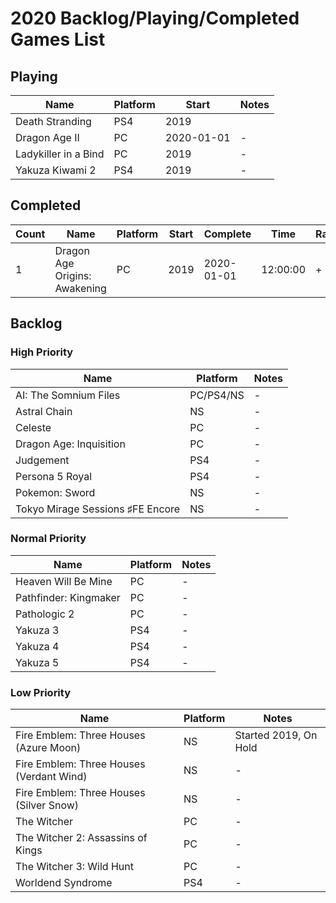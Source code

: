 # 2020 Backlog/Playing/Completed Games List

## Playing
| Name  | Platform | Start | Notes |
| - | - | - | - |
| Death Stranding | PS4 | 2019 |
| Dragon Age II | PC | 2020-01-01 | - |
| Ladykiller in a Bind | PC | 2019 | - |
| Yakuza Kiwami 2 | PS4 | 2019 | - |

## Completed
| Count | Name  | Platform | Start | Complete | Time | Rating | Notes |
| - | - | - | - | - | - | - | - |
| 1 | Dragon Age Origins: Awakening | PC | 2019 | 2020-01-01 | 12:00:00 | + | - |

## Backlog
### High Priority
| Name  | Platform | Notes |
| - | - | - |
| AI: The Somnium Files | PC/PS4/NS | - |
| Astral Chain | NS | - |
| Celeste | PC | - |
| Dragon Age: Inquisition | PC | - |
| Judgement | PS4 | - |
| Persona 5 Royal | PS4 | - |
| Pokemon: Sword | NS | - |
| Tokyo Mirage Sessions ♯FE Encore | NS | - |

### Normal Priority
| Name  | Platform | Notes |
| - | - | - |
| Heaven Will Be Mine | PC | - |
| Pathfinder: Kingmaker | PC | - |
| Pathologic 2 | PC | - |
| Yakuza 3 | PS4 | - |
| Yakuza 4 | PS4 | - |
| Yakuza 5 | PS4 | - |

### Low Priority
| Name  | Platform | Notes |
| - | - | - |
| Fire Emblem: Three Houses (Azure Moon) | NS | Started 2019, On Hold |
| Fire Emblem: Three Houses (Verdant Wind) | NS | - |
| Fire Emblem: Three Houses (Silver Snow) | NS | - |
| The Witcher | PC | - |
| The Witcher 2: Assassins of Kings | PC | - |
| The Witcher 3: Wild Hunt | PC | - |
| Worldend Syndrome | PS4 | - |
